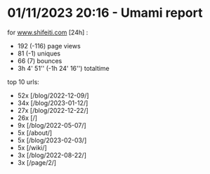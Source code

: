 # 01/11/2023 20:16 - Umami report
for www.shifeiti.com [24h] :

 - 192 (-116) page views
 - 81 (-1) uniques
 - 66 (7) bounces
 - 3h 4' 51'' (-1h 24' 16'') totaltime


top 10 urls:
 - 52x [/blog/2022-12-09/]
 - 34x [/blog/2023-01-12/]
 - 27x [/blog/2022-12-22/]
 - 26x [/]
 - 9x [/blog/2022-05-07/]
 - 5x [/about/]
 - 5x [/blog/2023-02-03/]
 - 5x [/wiki/]
 - 3x [/blog/2022-08-22/]
 - 3x [/page/2/]


